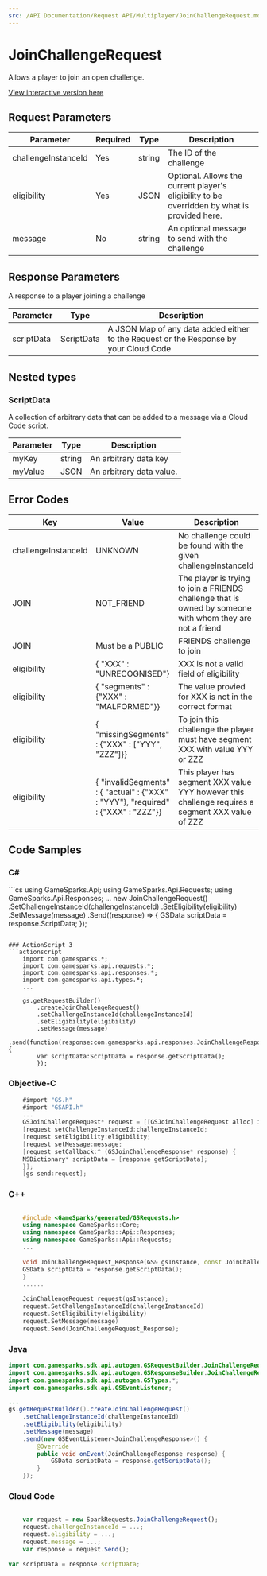 ```yaml
---
src: /API Documentation/Request API/Multiplayer/JoinChallengeRequest.md
---
```


# JoinChallengeRequest


Allows a player to join an open challenge.


<a href="https://api.gamesparks.net/#joinchallengerequest" target="_gsapi">View interactive version here</a>

## Request Parameters

Parameter | Required | Type | Description
--------- | -------- | ---- | -----------
challengeInstanceId | Yes | string | The ID of the challenge
eligibility | Yes | JSON | Optional.  Allows the current player's eligibility to be overridden by what is provided here.
message | No | string | An optional message to send with the challenge

## Response Parameters


A response to a player joining a challenge

Parameter | Type | Description
--------- | ---- | -----------
scriptData | ScriptData | A JSON Map of any data added either to the Request or the Response by your Cloud Code

## Nested types

### ScriptData

A collection of arbitrary data that can be added to a message via a Cloud Code script.

Parameter | Type | Description
--------- | ---- | -----------
myKey | string | An arbitrary data key
myValue | JSON | An arbitrary data value.

## Error Codes

Key | Value | Description
--------- | ----------- | -----------
challengeInstanceId | UNKNOWN | No challenge could be found with the given challengeInstanceId
JOIN | NOT_FRIEND | The player is trying to join a FRIENDS challenge that is owned by someone with whom they are not a friend
JOIN | Must be a PUBLIC|FRIENDS challenge to join | The player is trying to join a PRIVATE challenge, should use AcceptChallengeRequest instead
eligibility | { "XXX" : "UNRECOGNISED"} | XXX is not a valid field of eligibility
eligibility | { "segments" : {"XXX" : "MALFORMED"}} | The value provied for XXX is not in the correct format
eligibility | { "missingSegments" : {"XXX" : ["YYY", "ZZZ"]}} | To join this challenge the player must have segment XXX with value YYY or ZZZ
eligibility | { "invalidSegments" :  { "actual" : {"XXX" : "YYY"}, "required" : {"XXX" : "ZZZ"}} | This player has segment XXX value YYY however this challenge requires a segment XXX value of ZZZ

## Code Samples

<h3>C#</h3>
```cs
	using GameSparks.Api;
	using GameSparks.Api.Requests;
	using GameSparks.Api.Responses;
	...
	new JoinChallengeRequest()
		.SetChallengeInstanceId(challengeInstanceId)
		.SetEligibility(eligibility)
		.SetMessage(message)
		.Send((response) => {
		GSData scriptData = response.ScriptData; 
		});

```

### ActionScript 3
```actionscript
	import com.gamesparks.*;
	import com.gamesparks.api.requests.*;
	import com.gamesparks.api.responses.*;
	import com.gamesparks.api.types.*;
	...
	
	gs.getRequestBuilder()
	    .createJoinChallengeRequest()
		.setChallengeInstanceId(challengeInstanceId)
		.setEligibility(eligibility)
		.setMessage(message)
		.send(function(response:com.gamesparks.api.responses.JoinChallengeResponse):void {
		var scriptData:ScriptData = response.getScriptData(); 
		});

```

### Objective-C
```objectivec
	#import "GS.h"
	#import "GSAPI.h"
	...
	GSJoinChallengeRequest* request = [[GSJoinChallengeRequest alloc] init];
	[request setChallengeInstanceId:challengeInstanceId;
	[request setEligibility:eligibility;
	[request setMessage:message;
	[request setCallback:^ (GSJoinChallengeResponse* response) {
	NSDictionary* scriptData = [response getScriptData]; 
	}];
	[gs send:request];

```

### C++
```cpp

	#include <GameSparks/generated/GSRequests.h>
	using namespace GameSparks::Core;
	using namespace GameSparks::Api::Responses;
	using namespace GameSparks::Api::Requests;
	...
	
	void JoinChallengeRequest_Response(GS& gsInstance, const JoinChallengeResponse& response) {
	GSData scriptData = response.getScriptData(); 
	}
	......
	
	JoinChallengeRequest request(gsInstance);
	request.SetChallengeInstanceId(challengeInstanceId)
	request.SetEligibility(eligibility)
	request.SetMessage(message)
	request.Send(JoinChallengeRequest_Response);
```

### Java
```java
import com.gamesparks.sdk.api.autogen.GSRequestBuilder.JoinChallengeRequest;
import com.gamesparks.sdk.api.autogen.GSResponseBuilder.JoinChallengeResponse;
import com.gamesparks.sdk.api.autogen.GSTypes.*;
import com.gamesparks.sdk.api.GSEventListener;

...
gs.getRequestBuilder().createJoinChallengeRequest()
	.setChallengeInstanceId(challengeInstanceId)
	.setEligibility(eligibility)
	.setMessage(message)
	.send(new GSEventListener<JoinChallengeResponse>() {
		@Override
		public void onEvent(JoinChallengeResponse response) {
			GSData scriptData = response.getScriptData(); 
		}
	});

```

### Cloud Code
```javascript

	var request = new SparkRequests.JoinChallengeRequest();
	request.challengeInstanceId = ...;
	request.eligibility = ...;
	request.message = ...;
	var response = request.Send();
	
var scriptData = response.scriptData; 
```


